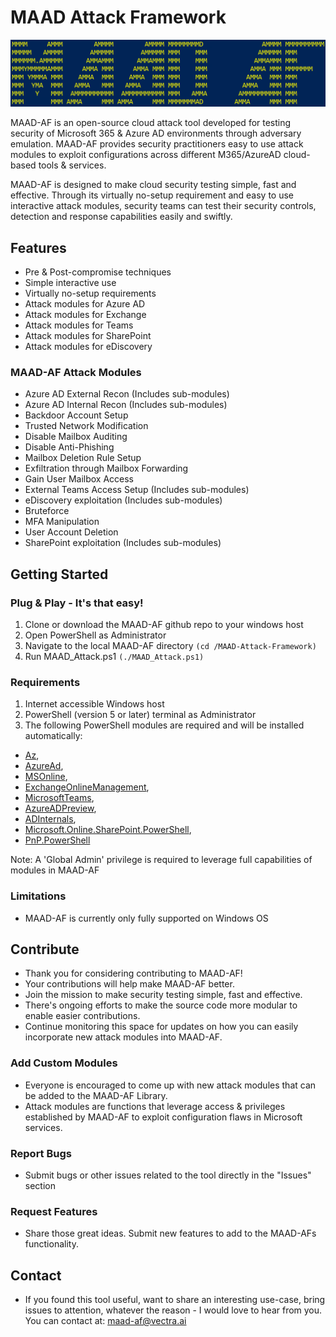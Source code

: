 # MAAD Attack Framework
![MAAD_Logo](images/MAAD_AF.png)                                                                     
        
MAAD-AF is an open-source cloud attack tool developed for testing security of Microsoft 365 & Azure AD environments through adversary emulation. MAAD-AF provides security practitioners easy to use attack modules to exploit configurations across different M365/AzureAD cloud-based tools & services.

MAAD-AF is designed to make cloud security testing simple, fast and effective. Through its virtually no-setup requirement and easy to use interactive attack modules, security teams can test their security controls, detection and response capabilities easily and swiftly. 

## Features
- Pre & Post-compromise techniques
- Simple interactive use
- Virtually no-setup requirements
- Attack modules for Azure AD
- Attack modules for Exchange
- Attack modules for Teams
- Attack modules for SharePoint
- Attack modules for eDiscovery

### MAAD-AF Attack Modules
- Azure AD External Recon (Includes sub-modules)
- Azure AD Internal Recon (Includes sub-modules)
- Backdoor Account Setup
- Trusted Network Modification
- Disable Mailbox Auditing
- Disable Anti-Phishing
- Mailbox Deletion Rule Setup
- Exfiltration through Mailbox Forwarding
- Gain User Mailbox Access
- External Teams Access Setup (Includes sub-modules)
- eDiscovery exploitation (Includes sub-modules)
- Bruteforce
- MFA Manipulation
- User Account Deletion
- SharePoint exploitation (Includes sub-modules)

## Getting Started
### Plug & Play - It's that easy!
 1. Clone or download the MAAD-AF github repo to your windows host
 2. Open PowerShell as Administrator 
 3. Navigate to the local MAAD-AF directory 
	 `(cd /MAAD-Attack-Framework)`
 4. Run MAAD_Attack.ps1 
	 `(./MAAD_Attack.ps1)`

### Requirements
1. Internet accessible Windows host
2. PowerShell (version 5 or later) terminal as Administrator
3. The following PowerShell modules are required and will be installed automatically:
 - [Az](https://www.powershellgallery.com/packages/Az/), 
 - [AzureAd](https://www.powershellgallery.com/packages/AzureAD/), 
 - [MSOnline](https://www.powershellgallery.com/packages/MSOnline/), 
 - [ExchangeOnlineManagement](https://www.powershellgallery.com/packages/ExchangeOnlineManagement/), 
 - [MicrosoftTeams](https://www.powershellgallery.com/packages/MicrosoftTeams/), 
 - [AzureADPreview](https://www.powershellgallery.com/packages/AzureADPreview/), 
 - [ADInternals](https://aadinternals.com/aadinternals/), 
 - [Microsoft.Online.SharePoint.PowerShell](https://www.powershellgallery.com/packages/Microsoft.Online.SharePoint.PowerShell/16.0.23311.12000), 
 - [PnP.PowerShell](https://github.com/pnp/powershell)

Note: A 'Global Admin' privilege is required to leverage full capabilities of modules in MAAD-AF

### Limitations
- MAAD-AF is currently only fully supported on Windows OS

## Contribute
 - Thank you for considering contributing to MAAD-AF!  
 - Your contributions will help make MAAD-AF better.
 - Join the mission to make security testing simple, fast and effective.
 - There's ongoing efforts to make the source code more modular to enable easier contributions.
 - Continue monitoring this space for updates on how you can easily incorporate new attack modules into MAAD-AF.

### Add Custom Modules
 - Everyone is encouraged to come up with new attack modules that can be added to the MAAD-AF Library. 
 - Attack modules are functions that leverage access & privileges established by MAAD-AF to exploit configuration flaws in Microsoft services.

### Report Bugs
 - Submit bugs or other issues related to the tool directly in the "Issues" section

### Request Features
 - Share those great ideas. Submit new features to add to the MAAD-AFs functionality. 

## Contact
- If you found this tool useful, want to share an interesting use-case, bring issues to attention, whatever the reason - I would love to hear from you. You can contact at: maad-af@vectra.ai
